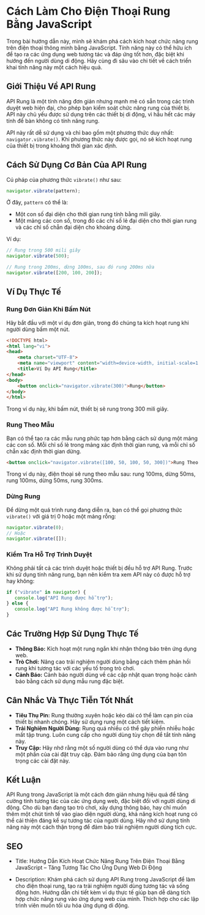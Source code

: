 
# Cách Làm Cho Điện Thoại Rung Bằng JavaScript

Trong bài hướng dẫn này, mình sẽ khám phá cách kích hoạt chức năng rung trên điện thoại thông minh bằng JavaScript. Tính năng này có thể hữu ích để tạo ra các ứng dụng web tương tác và đáp ứng tốt hơn, đặc biệt khi hướng đến người dùng di động. Hãy cùng đi sâu vào chi tiết về cách triển khai tính năng này một cách hiệu quả.

## Giới Thiệu Về API Rung

API Rung là một tính năng đơn giản nhưng mạnh mẽ có sẵn trong các trình duyệt web hiện đại, cho phép bạn kiểm soát chức năng rung của thiết bị. API này chủ yếu được sử dụng trên các thiết bị di động, vì hầu hết các máy tính để bàn không có tính năng rung.

API này rất dễ sử dụng và chỉ bao gồm một phương thức duy nhất: `navigator.vibrate()`. Khi phương thức này được gọi, nó sẽ kích hoạt rung của thiết bị trong khoảng thời gian xác định.

## Cách Sử Dụng Cơ Bản Của API Rung

Cú pháp của phương thức `vibrate()` như sau:
```javascript
navigator.vibrate(pattern);
```
Ở đây, `pattern` có thể là:

- Một con số đại diện cho thời gian rung tính bằng mili giây.
- Một mảng các con số, trong đó các chỉ số lẻ đại diện cho thời gian rung và các chỉ số chẵn đại diện cho khoảng dừng.

Ví dụ:
```javascript
// Rung trong 500 mili giây
navigator.vibrate(500);

// Rung trong 200ms, dừng 100ms, sau đó rung 200ms nữa
navigator.vibrate([200, 100, 200]);
```

## Ví Dụ Thực Tế

### Rung Đơn Giản Khi Bấm Nút
Hãy bắt đầu với một ví dụ đơn giản, trong đó chúng ta kích hoạt rung khi người dùng bấm một nút.
```html
<!DOCTYPE html>
<html lang="vi">
<head>
    <meta charset="UTF-8">
    <meta name="viewport" content="width=device-width, initial-scale=1.0">
    <title>Ví Dụ API Rung</title>
</head>
<body>
    <button onclick="navigator.vibrate(300)">Rung</button>
</body>
</html>
```
Trong ví dụ này, khi bấm nút, thiết bị sẽ rung trong 300 mili giây.

### Rung Theo Mẫu
Bạn có thể tạo ra các mẫu rung phức tạp hơn bằng cách sử dụng một mảng các con số. Mỗi chỉ số lẻ trong mảng xác định thời gian rung, và mỗi chỉ số chẵn xác định thời gian dừng.
```html
<button onclick="navigator.vibrate([100, 50, 100, 50, 300])">Rung Theo Mẫu</button>
```
Trong ví dụ này, điện thoại sẽ rung theo mẫu sau: rung 100ms, dừng 50ms, rung 100ms, dừng 50ms, rung 300ms.

### Dừng Rung
Để dừng một quá trình rung đang diễn ra, bạn có thể gọi phương thức `vibrate()` với giá trị 0 hoặc một mảng rỗng:
```javascript
navigator.vibrate(0);
// Hoặc
navigator.vibrate([]);
```

### Kiểm Tra Hỗ Trợ Trình Duyệt
Không phải tất cả các trình duyệt hoặc thiết bị đều hỗ trợ API Rung. Trước khi sử dụng tính năng rung, bạn nên kiểm tra xem API này có được hỗ trợ hay không:
```javascript
if ("vibrate" in navigator) {
   console.log("API Rung được hỗ trợ");
} else {
   console.log("API Rung không được hỗ trợ");
}
```

## Các Trường Hợp Sử Dụng Thực Tế

- **Thông Báo:** Kích hoạt một rung ngắn khi nhận thông báo trên ứng dụng web.
- **Trò Chơi:** Nâng cao trải nghiệm người dùng bằng cách thêm phản hồi rung khi tương tác với các yếu tố trong trò chơi.
- **Cảnh Báo:** Cảnh báo người dùng về các cập nhật quan trọng hoặc cảnh báo bằng cách sử dụng mẫu rung đặc biệt.

## Cân Nhắc Và Thực Tiễn Tốt Nhất

- **Tiêu Thụ Pin:** Rung thường xuyên hoặc kéo dài có thể làm cạn pin của thiết bị nhanh chóng. Hãy sử dụng rung một cách tiết kiệm.
- **Trải Nghiệm Người Dùng:** Rung quá nhiều có thể gây phiền nhiễu hoặc mất tập trung. Luôn cung cấp cho người dùng tùy chọn để tắt tính năng này.
- **Truy Cập:** Hãy nhớ rằng một số người dùng có thể dựa vào rung như một phần của cài đặt truy cập. Đảm bảo rằng ứng dụng của bạn tôn trọng các cài đặt này.

## Kết Luận

API Rung trong JavaScript là một cách đơn giản nhưng hiệu quả để tăng cường tính tương tác của các ứng dụng web, đặc biệt đối với người dùng di động. Cho dù bạn đang tạo trò chơi, xây dựng thông báo, hay chỉ muốn thêm một chút tinh tế vào giao diện người dùng, khả năng kích hoạt rung có thể cải thiện đáng kể sự tương tác của người dùng. Hãy nhớ sử dụng tính năng này một cách thận trọng để đảm bảo trải nghiệm người dùng tích cực.



## SEO
- Title:
Hướng Dẫn Kích Hoạt Chức Năng Rung Trên Điện Thoại Bằng JavaScript – Tăng Tương Tác Cho Ứng Dụng Web Di Động

- Description:
Khám phá cách sử dụng API Rung trong JavaScript để làm cho điện thoại rung, tạo ra trải nghiệm người dùng tương tác và sống động hơn. Hướng dẫn chi tiết kèm ví dụ thực tế giúp bạn dễ dàng tích hợp chức năng rung vào ứng dụng web của mình. Thích hợp cho các lập trình viên muốn tối ưu hóa ứng dụng di động.